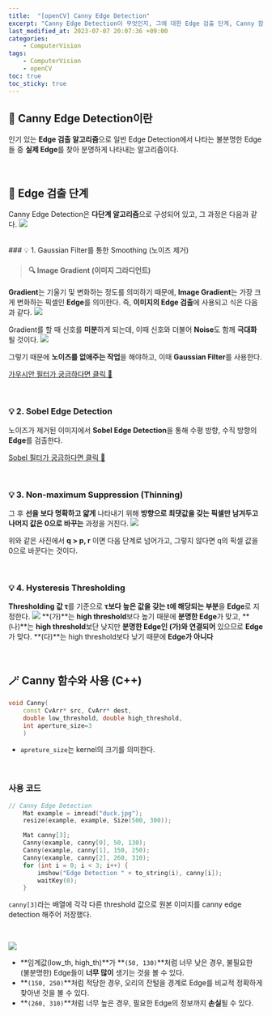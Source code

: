 ```yaml
---
title:  "[openCV] Canny Edge Detection"
excerpt: "Canny Edge Detection이 무엇인지, 그에 대한 Edge 검출 단계, Canny 함수는 어떻게 활용하는지에 대한 내용을 포함하고 있습니다."
last_modified_at: 2023-07-07 20:07:36 +09:00
categories: 
	- ComputerVision
tags:
	- ComputerVision
	- openCV
toc: true
toc_sticky: true
---
```

## 🌳 Canny Edge Detection이란
인기 있는 **Edge 검출 알고리즘**으로 일반 Edge Detection에서 나타는 불분명한 Edge들 중 **실제 Edge**를 찾아 분명하게 나타내는 알고리즘이다.

<br>

## 👀 Edge 검출 단계
Canny Edge Detection은 **다단계 알고리즘**으로 구성되어 있고, 그 과정은 다음과 같다.
![](https://velog.velcdn.com/images/m2nja201/post/fc91060d-920a-4b38-b5c7-76f4f3d50b1c/image.png)

<br>
### 💡 1. Gaussian Filter를 통한 Smoothing (노이즈 제거)

> #### 🔍 Image Gradient (이미지 그라디언트)
**Gradient**는 기울기 및 변화하는 정도를 의미하기 때문에, **Image Gradient**는 가장 크게 변화하는 픽셀인 **Edge**를 의미한다.
즉, **이미지의 Edge 검출**에 사용되고 식은 다음과 같다.
![](https://velog.velcdn.com/images/m2nja201/post/fea7d6c8-cd00-4c3d-9899-929539f7e281/image.png)


Gradient를 할 때 신호를 **미분**하게 되는데, 이때 신호와 더불어 **Noise**도 함께 **극대화** 될 것이다.
![](https://velog.velcdn.com/images/m2nja201/post/f24a5887-c003-4997-ae7d-eaf1eb914322/image.png)

그렇기 때문에 **노이즈를 없애주는 작업**을 해야하고, 이때 **Gaussian Filter**를 사용한다.

[가우시안 필터가 궁금하다면 클릭 🌼](https://m2nja201.github.io/computervision/opencv/2023/07/07/gaussian-filter.html)


<br>

### 💡 2. Sobel Edge Detection
노이즈가 제거된 이미지에서 **Sobel Edge Detection**을 통해 수평 방향, 수직 방향의 **Edge**를 검출한다.

[Sobel 필터가 궁금하다면 클릭 🌼](https://m2nja201.github.io/computervision/opencv/2023/07/07/sobel-filter.html)


<br>

### 💡 3. Non-maximum Suppression (Thinning) 
그 후 **선을 보다 명확하고 얇게** 나타내기 위해 **방향으로 최댓값을 갖는 픽셀만 남겨두고 나머지 값은 0으로 바꾸는** 과정을 거친다.
![](https://velog.velcdn.com/images/m2nja201/post/d278a0ae-a362-40b3-9867-073c491b4153/image.png)

위와 같은 사진에서 **q > p, r** 이면 다음 단계로 넘어가고, 그렇지 않다면 q의 픽셀 값을 0으로 바꾼다는 것이다.


<br>

### 💡 4. Hysteresis Thresholding
**Thresholding 값 τ**를 기준으로 **τ보다 높은 값을 갖는 t에 해당되는 부분**을 **Edge**로 지정한다.
![](https://velog.velcdn.com/images/m2nja201/post/038143b9-73de-4161-8367-c7a33cf9ed16/image.png)
**(가)**는 **high threshold**보다 높기 때문에 **분명한 Edge**가 맞고,
**(나)**는 **high threshold**보단 낮지만 **분명한 Edge인 (가)와 연결되어** 있으므로 **Edge**가 맞다.
**(다)**는 high threshold보다 낮기 때문에 **Edge가 아니다**


<br>

## 🪄 Canny 함수와 사용 (C++)
```cpp
void Canny(
	const CvArr* src, CvArr* dest, 
    double low_threshold, double high_threshold, 
    int aperture_size=3
    )

```
- ``apreture_size``는 kernel의 크기를 의미한다.


<br>

### 사용 코드
``` cpp
// Canny Edge Detection
	Mat example = imread("duck.jpg");
	resize(example, example, Size(500, 300));

	Mat canny[3];
	Canny(example, canny[0], 50, 130);
	Canny(example, canny[1], 150, 250);
	Canny(example, canny[2], 260, 310);
	for (int i = 0; i < 3; i++) {
		imshow("Edge Detection " + to_string(i), canny[i]);
		waitKey(0);
	}
```
``canny[3]``라는 배열에 각각 다른 threshold 값으로 원본 이미지를 canny edge detection 해주어 저장했다.

<br>

![](https://velog.velcdn.com/images/m2nja201/post/f45712b4-a004-4aa1-9645-42b43e6ee459/image.png)

- **임계값(low_th, high_th)**가 **``(50, 130)``**처럼 너무 낮은 경우, 불필요한 (불분명한) Edge들이 **너무 많이** 생기는 것을 볼 수 있다.
- **``(150, 250)``**처럼 적당한 경우, 오리의 잔털을 경계로 Edge를 비교적 정확하게 찾아낸 것을 볼 수 있다.
- **``(260, 310)``**처럼 너무 높은 경우, 필요한 Edge의 정보까지 **손실**될 수 있다.

